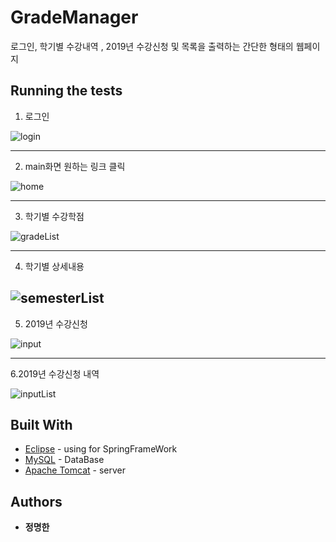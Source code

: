 # GradeManager
로그인, 학기별 수강내역 , 2019년 수강신청 및 목록을 출력하는 간단한 형태의 웹페이지

## Running the tests

1. 로그인

![login](https://user-images.githubusercontent.com/33171227/61588619-c4d42080-abd9-11e9-910c-a6ca61444597.JPG)

--------------------------------------------------------------------------------------------------------------------------------------
2. main화면 원하는 링크 클릭

![home](https://user-images.githubusercontent.com/33171227/61588615-b8e85e80-abd9-11e9-9447-82b145cfe744.JPG)

--------------------------------------------------------------------------------------------------------------------------------------
3. 학기별 수강학점

![gradeList](https://user-images.githubusercontent.com/33171227/61588621-d1587900-abd9-11e9-9259-64f4f8c31650.JPG)

--------------------------------------------------------------------------------------------------------------------------------------
4. 학기별 상세내용

![semesterList](https://user-images.githubusercontent.com/33171227/61588629-fd73fa00-abd9-11e9-8374-34398c754a59.JPG)
--------------------------------------------------------------------------------------------------------------------------------------
5. 2019년 수강신청

![input](https://user-images.githubusercontent.com/33171227/61588624-edf4b100-abd9-11e9-8394-518e458354b5.JPG)

--------------------------------------------------------------------------------------------------------------------------------------
6.2019년 수강신청 내역

![inputList](https://user-images.githubusercontent.com/33171227/61588677-c3572800-abda-11e9-8ec2-c10bd018e626.JPG)


## Built With

* [Eclipse](https://www.eclipse.org/downloads/) - using for SpringFrameWork
* [MySQL](https://www.mysql.com/) - DataBase
* [Apache Tomcat](http://tomcat.apache.org/) - server

## Authors

* **정명한** 
